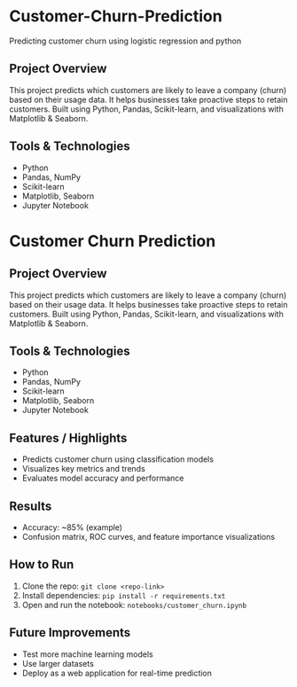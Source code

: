 # Customer-Churn-Prediction
Predicting customer churn using logistic regression and python

## Project Overview
This project predicts which customers are likely to leave a company (churn) based on their usage data. It helps businesses take proactive steps to retain customers. Built using Python, Pandas, Scikit-learn, and visualizations with Matplotlib & Seaborn.

## Tools & Technologies
- Python
- Pandas, NumPy
- Scikit-learn
- Matplotlib, Seaborn
- Jupyter Notebook

# Customer Churn Prediction

## Project Overview
This project predicts which customers are likely to leave a company (churn) based on their usage data. It helps businesses take proactive steps to retain customers. Built using Python, Pandas, Scikit-learn, and visualizations with Matplotlib & Seaborn.

## Tools & Technologies
- Python
- Pandas, NumPy
- Scikit-learn
- Matplotlib, Seaborn
- Jupyter Notebook

## Features / Highlights
- Predicts customer churn using classification models
- Visualizes key metrics and trends
- Evaluates model accuracy and performance

## Results
- Accuracy: ~85% (example)
- Confusion matrix, ROC curves, and feature importance visualizations

## How to Run
1. Clone the repo: `git clone <repo-link>`  
2. Install dependencies: `pip install -r requirements.txt`  
3. Open and run the notebook: `notebooks/customer_churn.ipynb`  

## Future Improvements
- Test more machine learning models
- Use larger datasets
- Deploy as a web application for real-time prediction
